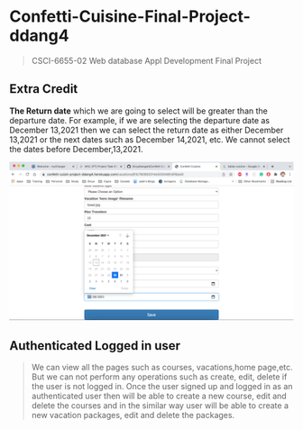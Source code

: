 # Confetti-Cuisine-Final-Project-ddang4

> CSCI-6655-02 Web database Appl Development Final Project

## Extra Credit

**The Return date** which we are going to select will be greater than the departure date.
For example, if we are selecting the departure date as December 13,2021 then we can select the return date as either December 13,2021 or the next dates such as December 14,2021, etc.
We cannot select the dates before December,13,2021.

![alt text](https://github.com/DivyaDangeti/Confetti-Cuisine-Final-Project-ddang4/blob/main/lesson_37_capstone/finish/confetti_cuisine/Output%20Screenshots/Screen%20Shot%202021-12-13%20at%2012.19.32%20PM.png)

## Authenticated Logged in user 
> We can view all the pages such as courses, vacations,home page,etc. But we can not perform any operations such as create, edit, delete if the user is not logged in. Once the user signed up and logged in as an authenticated user then will be able to create a new course, edit and delete the courses and in the similar way user will be able to create a new vacation packages, edit and delete the packages.



